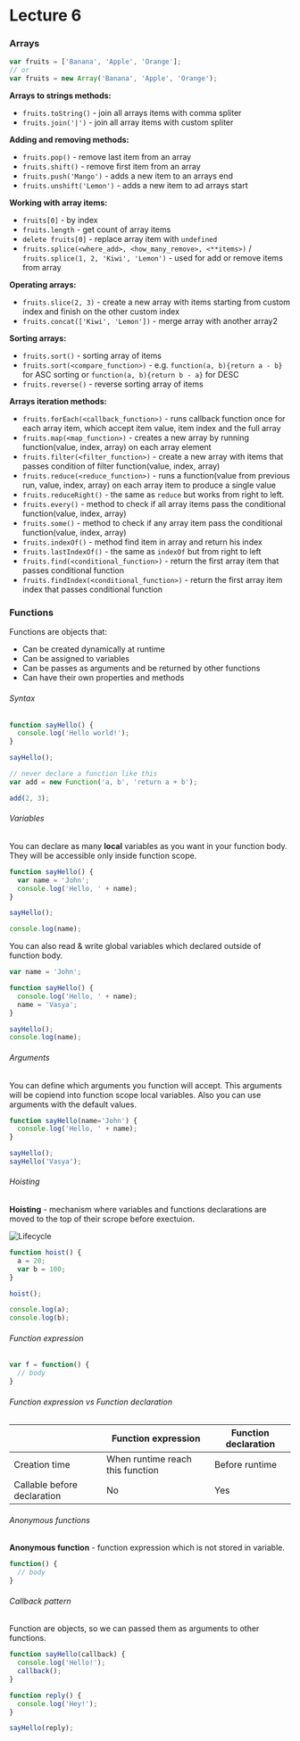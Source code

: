 # Lecture 6

### Arrays

```js
var fruits = ['Banana', 'Apple', 'Orange'];
// or
var fruits = new Array('Banana', 'Apple', 'Orange');
```

**Arrays to strings methods:**
- `fruits.toString()` - join all arrays items with comma spliter
- `fruits.join('|')` - join all array items with custom spliter

**Adding and removing methods:**
- `fruits.pop()` - remove last item from an array
- `fruits.shift()` - remove first item from an array
- `fruits.push('Mango')` - adds a new item to an arrays end
- `fruits.unshift('Lemon')` - adds a new item to ad arrays start

**Working with array items:**
- `fruits[0]` - by index
- `fruits.length` - get count of array items
- `delete fruits[0]` - replace array item with `undefined`
- `fruits.splice(<where_add>, <how_many_remove>, <**items>)` / `fruits.splice(1, 2, 'Kiwi', 'Lemon')` - used for add or remove items from array

**Operating arrays:**
- `fruits.slice(2, 3)` - create a new array with items starting from custom index and finish on the other custom index
- `fruits.concat(['Kiwi', 'Lemon'])` - merge array with another array2 

**Sorting arrays:**
- `fruits.sort()` - sorting array of items
- `fruits.sort(<compare_function>)` - e.g. `function(a, b){return a - b}` for ASC sorting or `function(a, b){return b - a}` for DESC
- `fruits.reverse()` - reverse sorting array of items


**Arrays iteration methods:**
- `fruits.forEach(<callback_function>)` - runs callback function once for each array item, which accept item value, item index and the full array
- `fruits.map(<map_function>)` - creates a new array by running function(value, index, array) on each array element
- `fruits.filter(<filter_function>)` - create a new array with items that passes condition of filter function(value, index, array)
- `fruits.reduce(<reduce_function>)` - runs a function(value from previous run, value, index, array) on each array item to produce a single value
- `fruits.reduceRight()` - the same as `reduce` but works from right to left.
- `fruits.every()` - method to check if all array items pass the conditional function(value, index, array)
- `fruits.some()` - method to check if any array item pass the conditional function(value, index, array)
- `fruits.indexOf()` - method find item in array and return his index
- `fruits.lastIndexOf()` - the same as `indexOf` but from right to left
- `fruits.find(<conditional_function>)` - return the first array item that passes conditional function
- `fruits.findIndex(<conditional_function>)` - return the first array item index that passes conditional function

### Functions

Functions are objects that:
- Can be created dynamically at runtime
- Can be assigned to variables
- Can be passes as arguments and be returned by other functions
- Can have their own properties and methods

###### Syntax

```js
function sayHello() {
  console.log('Hello world!');
}

sayHello();
```

```js
// never declare a function like this
var add = new Function('a, b', 'return a + b');

add(2, 3);
```

###### Variables

You can declare as many **local** variables as you want in your function body. They will be accessible only inside function scope.

```js
function sayHello() {
  var name = 'John';
  console.log('Hello, ' + name);
}

sayHello();

console.log(name);
```

You can also read & write global variables which declared outside of function body.

```js
var name = 'John';

function sayHello() {
  console.log('Hello, ' + name);
  name = 'Vasya';
}

sayHello();
console.log(name);
```

###### Arguments

You can define which arguments you function will accept. This arguments will be copiend into function scope local variables. Also you can use arguments with the default values.
```js
function sayHello(name='John') {
  console.log('Hello, ' + name);
}

sayHello();
sayHello('Vasya');
```


###### Hoisting

**Hoisting** - mechanism where variables and functions declarations are moved to the top of their scrope before exectuion.

![Lifecycle](./lifecycle.jpg ':size=300x500')

```js
function hoist() {
  a = 20;
  var b = 100;
}

hoist();

console.log(a); 
console.log(b); 
```

###### Function expression

```js
var f = function() {
  // body
}
```

###### Function expression vs Function declaration

|                             | Function expression              | Function declaration |
|-----------------------------|----------------------------------|----------------------|
| Creation time               | When runtime reach this function | Before runtime       |
| Callable before declaration | No                               | Yes                  |


###### Anonymous functions

**Anonymous function** - function expression which is not stored in variable.

```js
function() {
  // body
}
```


###### Callback pattern

Function are objects, so we can passed them as arguments to other functions.

```js
function sayHello(callback) {
  console.log('Hello!');
  callback();
}

function reply() {
  console.log('Hey!');
}

sayHello(reply);
```